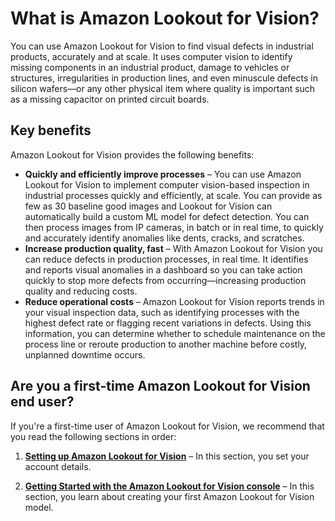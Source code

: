 # What is Amazon Lookout for Vision?<a name="what-is"></a>

You can use Amazon Lookout for Vision to find visual defects in industrial products, accurately and at scale\. It uses computer vision to identify missing components in an industrial product, damage to vehicles or structures, irregularities in production lines, and even minuscule defects in silicon wafers—or any other physical item where quality is important such as a missing capacitor on printed circuit boards\.

## Key benefits<a name="key-benefits"></a>

Amazon Lookout for Vision provides the following benefits:
+ **Quickly and efficiently improve processes** – You can use Amazon Lookout for Vision to implement computer vision\-based inspection in industrial processes quickly and efficiently, at scale\. You can provide as few as 30 baseline good images and Lookout for Vision can automatically build a custom ML model for defect detection\. You can then process images from IP cameras, in batch or in real time, to quickly and accurately identify anomalies like dents, cracks, and scratches\. 
+ **Increase production quality, fast** – With Amazon Lookout for Vision you can reduce defects in production processes, in real time\. It identifies and reports visual anomalies in a dashboard so you can take action quickly to stop more defects from occurring—increasing production quality and reducing costs\.
+ **Reduce operational costs** – Amazon Lookout for Vision reports trends in your visual inspection data, such as identifying processes with the highest defect rate or flagging recent variations in defects\. Using this information, you can determine whether to schedule maintenance on the process line or reroute production to another machine before costly, unplanned downtime occurs\. 

## Are you a first\-time Amazon Lookout for Vision end user?<a name="first-time-user"></a>

If you're a first\-time user of Amazon Lookout for Vision, we recommend that you read the following sections in order:

1. **[Setting up Amazon Lookout for Vision](su-set-up.md)** – In this section, you set your account details\.

1. **[Getting Started with the Amazon Lookout for Vision console](getting-started.md)** – In this section, you learn about creating your first Amazon Lookout for Vision model\.